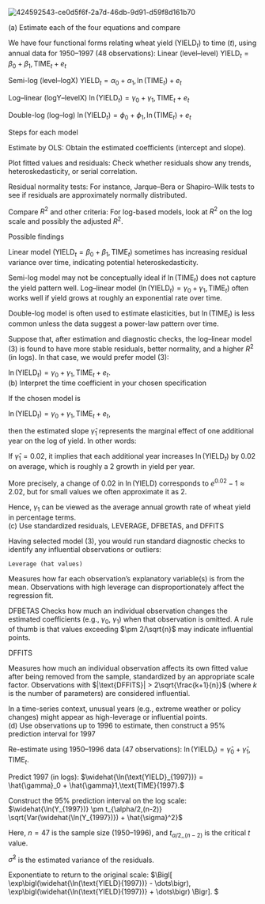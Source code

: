 ![424592543-ce0d5f6f-2a7d-46db-9d91-d59f8d161b70](https://github.com/user-attachments/assets/dc70829c-3278-4b32-b696-b5d37fe7872c)

(a) Estimate each of the four equations and compare

We have four functional forms relating wheat yield ($\text{YIELD}_t$) to time ($t$), using annual data for 1950–1997 (48 observations):
Linear (level–level)
$\text{YIELD}_t = \beta_0 + \beta_1,\text{TIME}_t + e_t$

Semi-log (level–logX)
$\text{YIELD}_t = \alpha_0 + \alpha_1,\ln(\text{TIME}_t) + e_t$

Log–linear (logY–levelX)
$\ln(\text{YIELD}_t) = \gamma_0 + \gamma_1,\text{TIME}_t + e_t$

Double-log (log–log)
$\ln(\text{YIELD}_t) = \phi_0 + \phi_1,\ln(\text{TIME}_t) + e_t$

Steps for each model

Estimate by OLS: Obtain the estimated coefficients (intercept and slope).

Plot fitted values and residuals: Check whether residuals show any trends, heteroskedasticity, or serial correlation.

Residual normality tests: For instance, Jarque–Bera or Shapiro–Wilk tests to see if residuals are approximately normally distributed.

Compare $R^2$ and other criteria: For log-based models, look at $R^2$ on the log scale and possibly the adjusted $R^2$.

Possible findings

Linear model ($\text{YIELD}_t = \beta_0 + \beta_1,\text{TIME}_t$) sometimes has increasing residual variance over time, indicating potential heteroskedasticity.

Semi-log model may not be conceptually ideal if $\ln(\text{TIME}_t)$ does not capture the yield pattern well.
Log–linear model ($\ln(\text{YIELD}_t) = \gamma_0 + \gamma_1,\text{TIME}_t$) often works well if yield grows at roughly an exponential rate over time.

Double-log model is often used to estimate elasticities, but $\ln(\text{TIME}_t)$ is less common unless the data suggest a power-law pattern over time.

Suppose that, after estimation and diagnostic checks, the log–linear model (3) is found to have more stable residuals, better normality, and a higher $R^2$ (in logs). In that case, we would prefer model (3):

$\ln(\text{YIELD}_t) = \gamma_0 + \gamma_1,\text{TIME}_t + e_t.$
\
(b) Interpret the time coefficient in your chosen specification

If the chosen model is

$\ln(\text{YIELD}_t) = \gamma_0 + \gamma_1,\text{TIME}_t + e_t,$

then the estimated slope $\hat{\gamma}_1$ represents the marginal effect of one additional year on the log of yield. In other words:

If $\hat{\gamma}_1 = 0.02$, it implies that each additional year increases $\ln(\text{YIELD}_t)$ by $0.02$ on average, which is roughly a $2%$ growth in yield per year.

More precisely, a change of $0.02$ in $\ln(\text{YIELD})$ corresponds to $e^{0.02}-1 \approx 2.02%$, but for small values we often approximate it as $2%$.

Hence, $\gamma_1$ can be viewed as the average annual growth rate of wheat yield in percentage terms.
\
(c) Use standardized residuals, LEVERAGE, DFBETAS, and DFFITS

Having selected model (3), you would run standard diagnostic checks to identify any influential observations or outliers:

    Leverage (hat values)

Measures how far each observation’s explanatory variable(s) is from the mean. Observations with high leverage can disproportionately affect the regression fit.

DFBETAS
Checks how much an individual observation changes the estimated coefficients (e.g., $\gamma_0$, $\gamma_1$) when that observation is omitted. A rule of thumb is that values exceeding $\pm 2/\sqrt{n}$ may indicate influential points.

DFFITS

Measures how much an individual observation affects its own fitted value after being removed from the sample, standardized by an appropriate scale factor. Observations with $|\text{DFFITS}| > 2\sqrt{\frac{k+1}{n}}$ (where $k$ is the number of parameters) are considered influential.

In a time-series context, unusual years (e.g., extreme weather or policy changes) might appear as high-leverage or influential points.
\
(d) Use observations up to 1996 to estimate, then construct a 95% prediction interval for 1997

Re-estimate using 1950–1996 data (47 observations):
$\ln(\text{YIELD}_t) = \hat{\gamma}_0 + \hat{\gamma}_1,\text{TIME}_t.$

Predict 1997 (in logs):
$\widehat{\ln(\text{YIELD}_{1997})} = \hat{\gamma}_0 + \hat{\gamma}1,\text{TIME}{1997}.$

Construct the 95% prediction interval on the log scale:
\
$\widehat{\ln(Y_{1997})} \pm t_{\alpha/2,(n-2)} \sqrt{Var(\widehat{\ln(Y_{1997})}) + \hat{\sigma}^2}$

Here, $n = 47$ is the sample size (1950–1996), and $t_{\alpha/2,, (n-2)}$ is the critical $t$ value.

$\hat{\sigma}^2$ is the estimated variance of the residuals.

Exponentiate to return to the original scale:
$\Bigl[ \exp\bigl(\widehat{\ln(\text{YIELD}{1997})} - \dots\bigr), \exp\bigl(\widehat{\ln(\text{YIELD}{1997})} + \dots\bigr) \Bigr]. $
